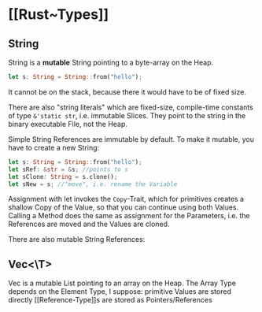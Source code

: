 

# [[Rust~Types]]


## String 

String is a __mutable__ String pointing to a byte-array on the Heap. 
```rust 
let s: String = String::from("hello");
```
It cannot be on the stack, because there it would have to be of fixed size. 


There are also "string literals" which are fixed-size, 
compile-time constants of type `&'static str`, i.e. immutable Slices. 
They point to the string in the binary executable File, not the Heap. 

Simple String References are immutable by default. 
To make it mutable, you have to create a new String: 
```rust 
let s: String = String::from("hello");
let sRef: &str = &s; //points to s 
let sClone: String = s.clone();
let sNew = s; //"move", i.e. rename the Variable 
```

Assignment with let invokes the `Copy`-Trait, which for primitives creates a shallow Copy of the Value, so that you can continue using both Values. 
Calling a Method does the same as assignment for the Parameters, i.e. the References are moved and the Values are cloned.  


There are also mutable String References: 


## Vec<\T> 

Vec is a mutable List pointing to an array on the Heap. 
The Array Type depends on the Element Type, I suppose: 
primitive Values are stored directly 
[[Reference-Type]]s are stored as Pointers/References 

